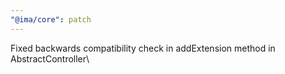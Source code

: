 ```yaml
---
"@ima/core": patch
---
```


Fixed backwards compatibility check in addExtension method in AbstractController\

